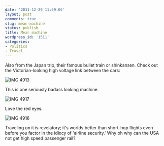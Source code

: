 ```yaml
---
date: '2011-12-29 11:59:06'
layout: post
comments: true
slug: mean-machine
status: publish
title: Mean machine
wordpress_id: '1511'
categories:
- Politics
- Travel
---
```


Also from the Japan trip, their famous bullet train or shinkansen. Check out the Victorian-looking high voltage link between the cars:

![IMG 4913](http://fnord.phfactor.net/wp-content/uploads/2011/12/IMG_4913.jpg)

This is one seriously badass looking machine. 

![IMG 4917](http://fnord.phfactor.net/wp-content/uploads/2011/12/IMG_4917.jpg)

Love the red eyes.

![IMG 4916](http://fnord.phfactor.net/wp-content/uploads/2011/12/IMG_4916.jpg)

Traveling on it is revelatory; it's worlds better than short-hop flights even before you factor in the idiocy of 'airline security.' Why oh why can the USA not get high speed passenger rail?
